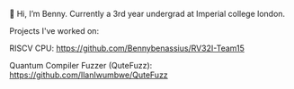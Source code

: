 👋 Hi, I’m Benny. Currently a 3rd year undergrad at Imperial college london.

Projects I've worked on:

RISCV CPU:
https://github.com/Bennybenassius/RV32I-Team15

Quantum Compiler Fuzzer (QuteFuzz):
https://github.com/IlanIwumbwe/QuteFuzz

